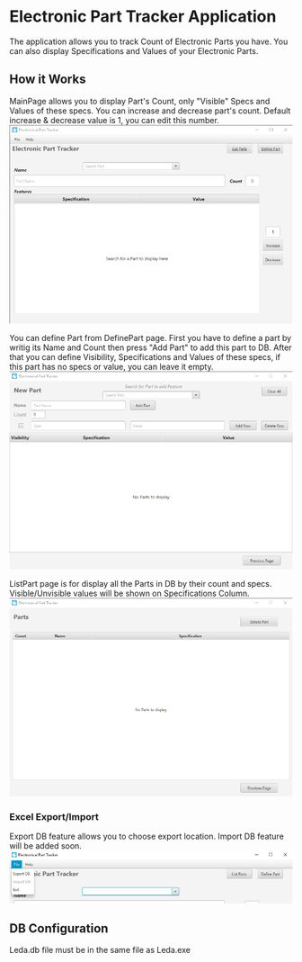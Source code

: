 # Electronic Part Tracker Application
   The application allows you to track Count of Electronic Parts you have. 
   You can also display Specifications and Values of your Electronic Parts. 

## How it Works

MainPage allows you to display Part's Count, only "Visible" Specs and Values of these specs.
You can increase and decrease part's count. Default increase & decrease value is 1, you can edit this number.
![MainPage](RepoImages/MainPage.png)

You can define Part from DefinePart page.
First you have to define a part by writig its Name and Count then press "Add Part" to add this part to DB.
After that you can define Visibility, Specifications and Values of these specs, if this part has no specs or value, you can leave it empty.
![DefinePart](RepoImages/DefinePart.png)

ListPart page is for display all the Parts in DB by their count and specs.
Visible/Unvisible values will be shown on Specifications Column. 
![ListPart](RepoImages/ListPart.png)

### Excel Export/Import
Export DB feature allows you to choose export location.
Import DB feature will be added soon.
![Export](RepoImages/exportDB.png)

## DB Configuration
Leda.db file must be in the same file as Leda.exe